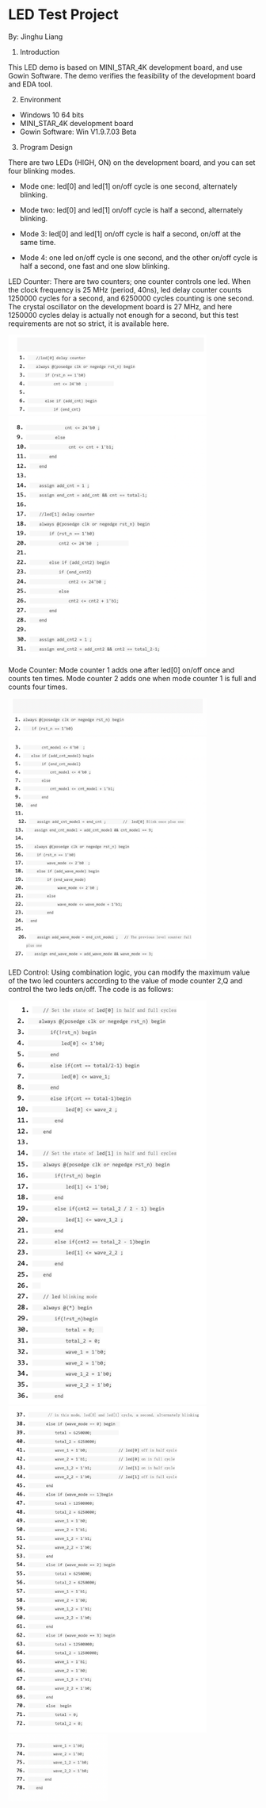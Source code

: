 # LED Test Project

By: Jinghu Liang 

1. Introduction

This LED demo is based on MINI_STAR_4K development board, and use
Gowin Software. The demo verifies the feasibility of the development board and EDA tool.

2. Environment

- Windows 10 64 bits
- MINI_STAR_4K development board 
- Gowin Software: Win V1.9.7.03 Beta

3. Program Design

There are two LEDs (HIGH, ON) on the development board, and you can set
four blinking modes.

* Mode one: led[0] and led[1] on/off cycle is one second, alternately
blinking.

* Mode two: led[0] and led[1] on/off cycle is half a second, alternately
blinking.

* Mode 3: led[0] and led[1] on/off cycle is half a second, on/off at the same
time.

* Mode 4: one led on/off cycle is one second, and the other on/off cycle is
half a second, one fast and one slow blinking.

LED Counter: There are two counters; one counter controls one led. When the clock frequency is 25 MHz (period, 40ns), led delay counter counts 1250000 cycles for a second, and 6250000 cycles counting is one second. The crystal oscillator on the development board is 27 MHz, and here 1250000 cycles delay is actually not enough for a second, but this test requirements are not so strict, it is available here.

<img src="/projects/Led Test Project/pic/LED test (1).png" width= "400">

<img src="/projects/Led Test Project/pic/LED test (2).png" width= "400">

Mode Counter: Mode counter 1 adds one after led[0] on/off once and counts ten times. Mode counter 2 adds one when mode counter 1 is full and counts four times.

<img src="/projects/Led Test Project/pic/LED test (3).png" width= "400">

<img src="/projects/Led Test Project/pic/LED test (4).png" width= "400">

LED Control: Using combination logic, you can modify the maximum value of the two led counters according to the value of mode counter 2,Q and control the two leds on/off. The code is as follows:

<img src="/projects/Led Test Project/pic/LED test (5).png" width= "400">

<img src="/projects/Led Test Project/pic/LED test (6).png" width= "400">

<img src="/projects/Led Test Project/pic/LED test (7).png" width= "200">
